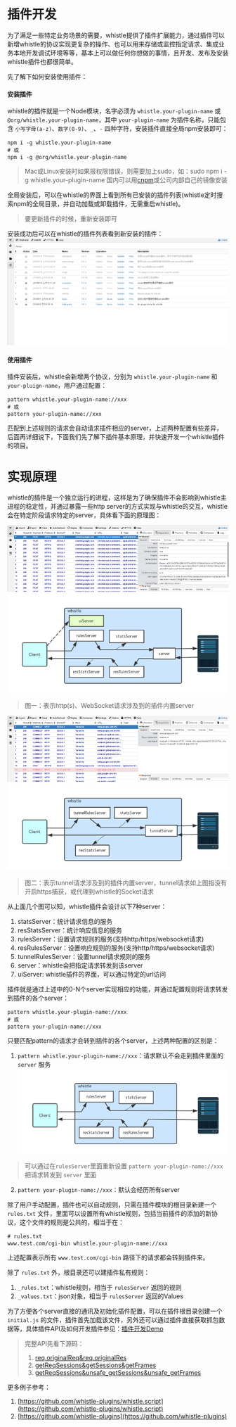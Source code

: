 # 插件开发
为了满足一些特定业务场景的需要，whistle提供了插件扩展能力，通过插件可以新增whistle的协议实现更复杂的操作、也可以用来存储或监控指定请求、集成业务本地开发调试环境等等，基本上可以做任何你想做的事情，且开发、发布及安装whistle插件也都很简单。

先了解下如何安装使用插件：

#### 安装插件
whistle的插件就是一个Node模块，名字必须为 `whistle.your-plugin-name` 或 `@org/whistle.your-plugin-name`，其中 `your-plugin-name` 为插件名称，只能包含 `小写字母(a-z)`、`数字(0-9)`、`_`、`-` 四种字符，安装插件直接全局npm安装即可：

```
npm i -g whistle.your-plugin-name
# 或
npm i -g @org/whistle.your-plugin-name
```
> Mac或Linux安装时如果报权限错误，则需要加上sudo，如：sudo npm i -g whistle.your-plugin-name
> 国内可以用[cnpm](https://github.com/cnpm/cnpm)或公司内部自己的镜像安装

全局安装后，可以在whistle的界面上看到所有已安装的插件列表(whistle定时搜索npm的全局目录，并自动加载或卸载插件，无需重启whistle)。

> 要更新插件的时候，重新安装即可

安装成功后可以在whistle的插件列表看到新安装的插件：
![插件列表](img/plugin-list.png)

#### 使用插件
插件安装后，whistle会新增两个协议，分别为 `whistle.your-plugin-name` 和 `your-pluign-name`，用户通过配置：
```
pattern whistle.your-plugin-name://xxx
# 或
pattern your-plugin-name://xxx
```
匹配到上述规则的请求会自动请求插件相应的server，上述两种配置有些差异，后面再详细说下，下面我们先了解下插件基本原理，并快速开发一个whistle插件的项目。

# 实现原理
whistle的插件是一个独立运行的进程，这样是为了确保插件不会影响到whistle主进程的稳定性，并通过暴露一些http server的方式实现与whistle的交互，whistle会在特定阶段请求特定的server，具体看下面的原理图：

![http请求](img/http-request.png)
![http请求插件过程](img/plugin1.png)
> 图一：表示http(s)、WebSocket请求涉及到的插件内置server

![tunnel请求](img/tunnel-request.png)
![tunnel请求插件过程](img/plugin2.png)

> 图二：表示tunnel请求涉及到的插件内置server，tunnel请求如上图指没有开启https捕获，或代理到whistle的Socket请求

从上面几个图可以知，whistle插件会设计以下7种server：

1. statsServer：统计请求信息的服务
2. resStatsServer：统计响应信息的服务
3. rulesServer：设置请求规则的服务(支持http/https/websocket请求)
4. resRulesServer：设置响应规则的服务(支持http/https/websocket请求)
5. tunnelRulesServer：设置tunnel请求规则的服务
6. server：whistle会把指定请求转发到该server
7. uiServer: whistle插件的界面，可以通过特定的url访问

插件就是通过上述中的0-N个server实现相应的功能，并通过配置规则将请求转发到插件的各个server：
```
pattern whistle.your-plugin-name://xxx
# 或
pattern your-plugin-name://xxx
```
只要匹配pattern的请求才会转到插件的各个server，上述两种配置的区别是：

1. `pattern whistle.your-plugin-name://xxx`：请求默认不会走到插件里面的 `server` 服务
![whistle.xxx规则](img/plugin3.png)
  > 可以通过在`rulesServer`里面重新设置 `pattern your-plugin-name://xxx` 把请求转发到 `server` 里面
2. `pattern your-plugin-name://xxx`：默认会经历所有server

除了用户手动配置，插件也可以自动规则，只需在插件模块的根目录新建一个  `rules.txt` 文件，里面可以设置所有whistle规则，包括当前插件的添加的新协议，这个文件的规则是公共的，相当于在：
```
# rules.txt
www.test.com/cgi-bin whistle.your-plugin-name://xxx
```
上述配置表示所有 `www.test.com/cgi-bin` 路径下的请求都会转到插件来。

除了 `rules.txt` 外，根目录还可以建插件私有规则：

1. `_rules.txt`：whistle规则，相当于 `rulesServer` 返回的规则
2. `_values.txt`：json对象，相当于 `rulesServer` 返回的Values

为了方便各个server直接的通讯及初始化插件配置，可以在插件根目录创建一个 `initial.js` 的文件，插件首先加载该文件，另外还可以通过插件直接获取抓包数据等，具体插件API及如何开发插件参见：[插件开发Demo](https://github.com/whistle-plugins)

> 完整API先看下源码：
> 1. [req.originalReq&req.originalRes](https://github.com/avwo/whistle/blob/master/lib/plugins/load-plugin.js#L46)
> 2. [getReqSessions&getSessions&getFrames](https://github.com/avwo/whistle/blob/master/lib/plugins/load-plugin.js#L258)
> 3. [getReqSessions&unsafe_getSessions&unsafe_getFrames](https://github.com/avwo/whistle/blob/master/lib/plugins/load-plugin.js#L269)


更多例子参考：

1. [https://github.com/whistle-plugins/whistle.script](https://github.com/whistle-plugins/whistle.script)
2. [https://github.com/whistle-plugins](https://github.com/whistle-plugins)
